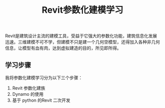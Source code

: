 ﻿---
layout: post
title: Revit参数化建模学习 
categories: Revit
description: Revit是建筑设计主流的建模工具，受益于它强大的参数化功能，建筑信息化发展迅速。
keywords: Revit, 参数化
---

Revit是建筑设计主流的建模工具，受益于它强大的参数化功能，建筑信息化发展迅速。三维建模不可不学，但建模不只是建一个几何空模型，还得加入各种非几何信息，让模型有血有肉，达到虚拟建造的目的，所见即所得。  

## 学习步骤  
我将参数化建模学习分为以下三个步骤：  

1. Revit 参数化建族
2. Dynamo 的使用
3. 基于 python 的Revit 二次开发


